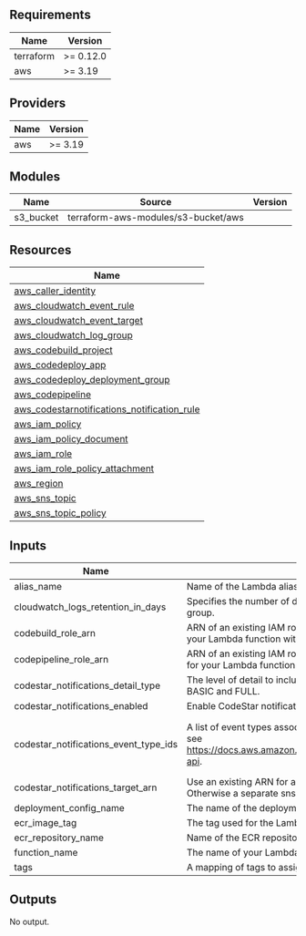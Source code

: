 ## Requirements

| Name | Version |
|------|---------|
| terraform | >= 0.12.0 |
| aws | >= 3.19 |

## Providers

| Name | Version |
|------|---------|
| aws | >= 3.19 |

## Modules

| Name | Source | Version |
|------|--------|---------|
| s3_bucket | terraform-aws-modules/s3-bucket/aws |  |

## Resources

| Name |
|------|
| [aws_caller_identity](https://registry.terraform.io/providers/hashicorp/aws/latest/docs/data-sources/caller_identity) |
| [aws_cloudwatch_event_rule](https://registry.terraform.io/providers/hashicorp/aws/latest/docs/resources/cloudwatch_event_rule) |
| [aws_cloudwatch_event_target](https://registry.terraform.io/providers/hashicorp/aws/latest/docs/resources/cloudwatch_event_target) |
| [aws_cloudwatch_log_group](https://registry.terraform.io/providers/hashicorp/aws/latest/docs/resources/cloudwatch_log_group) |
| [aws_codebuild_project](https://registry.terraform.io/providers/hashicorp/aws/latest/docs/resources/codebuild_project) |
| [aws_codedeploy_app](https://registry.terraform.io/providers/hashicorp/aws/latest/docs/resources/codedeploy_app) |
| [aws_codedeploy_deployment_group](https://registry.terraform.io/providers/hashicorp/aws/latest/docs/resources/codedeploy_deployment_group) |
| [aws_codepipeline](https://registry.terraform.io/providers/hashicorp/aws/latest/docs/resources/codepipeline) |
| [aws_codestarnotifications_notification_rule](https://registry.terraform.io/providers/hashicorp/aws/latest/docs/resources/codestarnotifications_notification_rule) |
| [aws_iam_policy](https://registry.terraform.io/providers/hashicorp/aws/latest/docs/resources/iam_policy) |
| [aws_iam_policy_document](https://registry.terraform.io/providers/hashicorp/aws/latest/docs/data-sources/iam_policy_document) |
| [aws_iam_role](https://registry.terraform.io/providers/hashicorp/aws/latest/docs/resources/iam_role) |
| [aws_iam_role_policy_attachment](https://registry.terraform.io/providers/hashicorp/aws/latest/docs/resources/iam_role_policy_attachment) |
| [aws_region](https://registry.terraform.io/providers/hashicorp/aws/latest/docs/data-sources/region) |
| [aws_sns_topic](https://registry.terraform.io/providers/hashicorp/aws/latest/docs/resources/sns_topic) |
| [aws_sns_topic_policy](https://registry.terraform.io/providers/hashicorp/aws/latest/docs/resources/sns_topic_policy) |

## Inputs

| Name | Description | Type | Default | Required |
|------|-------------|------|---------|:--------:|
| alias\_name | Name of the Lambda alias used in CodeDeploy. | `string` | n/a | yes |
| cloudwatch\_logs\_retention\_in\_days | Specifies the number of days you want to retain log events in the specified log group. | `number` | `14` | no |
| codebuild\_role\_arn | ARN of an existing IAM role for CodeBuild execution. If empty, a dedicated role for your Lambda function with minimal required permissions will be created. | `string` | `""` | no |
| codepipeline\_role\_arn | ARN of an existing IAM role for CodePipeline execution. If empty, a dedicated role for your Lambda function with minimal required permissions will be created. | `string` | `""` | no |
| codestar\_notifications\_detail\_type | The level of detail to include in the notifications for this resource. Possible values are BASIC and FULL. | `string` | `"BASIC"` | no |
| codestar\_notifications\_enabled | Enable CodeStar notifications for your pipeline. | `bool` | `true` | no |
| codestar\_notifications\_event\_type\_ids | A list of event types associated with this notification rule. For list of allowed events see https://docs.aws.amazon.com/dtconsole/latest/userguide/concepts.html#concepts-api. | `list(string)` | <pre>[<br>  "codepipeline-pipeline-pipeline-execution-succeeded",<br>  "codepipeline-pipeline-pipeline-execution-failed"<br>]</pre> | no |
| codestar\_notifications\_target\_arn | Use an existing ARN for a notification rule target (for example, a SNS Topic ARN). Otherwise a separate sns topic for this service will be created. | `string` | `""` | no |
| deployment\_config\_name | The name of the deployment config used in the CodeDeploy deployment group. | `string` | `"CodeDeployDefault.LambdaAllAtOnce"` | no |
| ecr\_image\_tag | The tag used for the Lambda container image. | `string` | `"latest"` | no |
| ecr\_repository\_name | Name of the ECR repository source used for deployments. | `string` | n/a | yes |
| function\_name | The name of your Lambda Function to deploy. | `string` | n/a | yes |
| tags | A mapping of tags to assign to all resources supporting tags. | `map(string)` | `{}` | no |

## Outputs

No output.
